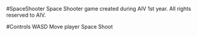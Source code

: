 #SpaceShooter
Space Shooter game created during AIV 1st year.
All rights reserved to AIV.

#Controls
WASD   Move player
Space  Shoot